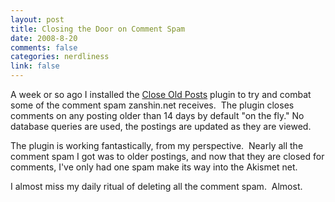```yaml
--- 
layout: post
title: Closing the Door on Comment Spam
date: 2008-8-20
comments: false
categories: nerdliness
link: false
---
```

A week or so ago I installed the <a title="Close Old Posts" href="http://wordpress.org/extend/plugins/close-old-posts/">Close Old Posts</a> plugin to try and combat some of the comment spam zanshin.net receives.  The plugin closes comments on any posting older than 14 days by default "on the fly." No database queries are used, the postings are updated as they are viewed.

The plugin is working fantastically, from my perspective.  Nearly all the comment spam I got was to older postings, and now that they are closed for comments, I've only had one spam make its way into the Akismet net.  

I almost miss my daily ritual of deleting all the comment spam.  Almost.
